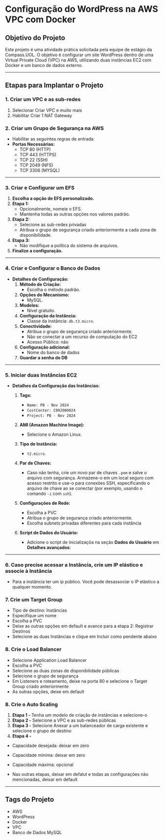 # Configuração do WordPress na AWS VPC com Docker

## Objetivo do Projeto
Este projeto é uma atividade prática solicitada pela equipe de estágio da Compass.UOL. O objetivo é configurar um site WordPress dentro de uma Virtual Private Cloud (VPC) na AWS, utilizando duas instâncias EC2 com Docker e um banco de dados externo.

---

## Etapas para Implantar o Projeto

### 1. Criar um VPC e as sub-redes
1. Selecionar Criar VPC e muito mais
2. Habilitar Criar 1 NAT Gateway

### 2. Criar um Grupo de Segurança na AWS
- Habilitar as seguintes regras de entrada:
- **Portas Necessárias:**
  - TCP 80 (HTTP)
  - TCP 443 (HTTPS)
  - TCP 22 (SSH)
  - TCP 2049 (NFS)
  - TCP 3306 (MYSQL)

---

### 3. Criar e Configurar um EFS
1. **Escolha a opção de EFS personalizado.**
2. **Etapa 1:**
   - Opcionalmente, nomeie o EFS.
   - Mantenha todas as outras opções nos valores padrão.
3. **Etapa 2:**
   - Selecione as sub-redes privadas 
   - Atribua o grupo de segurança criado anteriormente a cada zona de disponibilidade.
5. **Etapa 3:**
   - Não modifique a política do sistema de arquivos.
6. **Finalize a configuração.**

---

### 4. Criar e Configurar o Banco de Dados
- **Detalhes de Configuração:**
  1. **Método de Criação:**
     - Escolha o método padrão.
  2. **Opções do Mecanismo:**
     - MySQL.
  3. **Modelos:**
     - Nível gratuito.
  4. **Configuração da Instância:**
     - Classe da instância: `db.t3.micro`.
  5. **Conectividade:**
     - Atribua o grupo de segurança criado anteriormente.
     - Não se conectar a um recurso de computação do EC2
     - Acesso Público: não
  6. **Configuração adicional:**
     - Nome do banco de dados
  7. **Guardar a senha do DB**
---

### 5. Iniciar duas Instâncias EC2
- **Detalhes da Configuração das Instâncias:**

  1. **Tags:**
     - `Name: PB - Nov 2024`
     - `CostCenter: C092000024`
     - `Project: PB - Nov 2024`

  2. **AMI (Amazon Machine Image):**
     - Selecione o Amazon Linux.

  3. **Tipo de Instância:**
     - `t2.micro`.

  4. **Par de Chaves:**
     - Caso não tenha, crie um novo par de chaves `.pem` e salve o arquivo com segurança. Armazene-o em um local seguro com acesso restrito e use-o para conexões SSH, especificando o arquivo de chave ao se conectar (por exemplo, usando o comando `-i` com `ssh`).

  5. **Configurações de Rede:**
     - Escolha a PVC
     - Atribua o grupo de segurança criado anteriormente.
     - Escolha subnets privadas diferentes para cada instância

  7. **Script de Dados do Usuário:**
     - Adicione o script de inicializaçõa na seção **Dados do Usuário** em **Detalhes avançados**:

---

### 6. Caso precise acessar a Instância, crie um IP elástico e associe à Instância
- Para a instância ter um ip público. Você pode desassociar o IP elástico a qualquer momento.

### 7. Crie um Target Group
- Tipo de destino: Instâncias
- Especifique um nome
- Escolha a PVC
- Deixe as outras opções em default e avance para a etapa 2: Registrar Destinos
- Selecione as duas Instâncias e clique em Incluir como pendente abaixo

### 8. Crie o Load Balancer
- Selecione Application Load Balancer
- Escolha a PVC
- Selecione as duas zonas de disponibilidade públicas
- Selecione o grupo de segurança
- Em Listeners e roteamento, deixe na porta 80 e selecione o Target Group criado anteriormente
- As outras opções, deixe em default

### 8. Crie o Auto Scaling
1. **Etapa 1 -** Tenha um modelo de criação de instâncias e selecione-o
2. **Etapa 2 -** Selecione a VPC e as sub-redes públicas
3. **Etapa 3 -** Selecione Anexar a um balanceador de carga existente e selecione o grupo de destino
4. **Etapa 4 -**
- Capacidade desejada: deixar em zero
- Capacidade mínima: deixar em zero
- Capacidade máxima: opcional

- Nas outras etapas, deixar em defalut e todas as configurações não mencionadas, deixar em default

---

## Tags do Projeto
- AWS
- WordPress
- Docker
- VPC
- Banco de Dados MySQL


